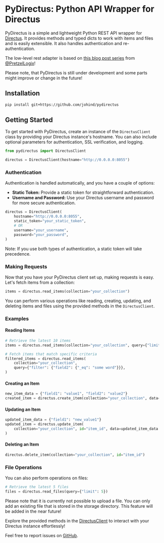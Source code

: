 # PyDirectus: Python API Wrapper for Directus

PyDirectus is a simple and lightweight Python REST API wrapper for [Directus](https://github.com/directus/directus). It provides methods and typed dicts to work with items and files and is easily extensible. It also handles authentication and re-authentication.

The low-level rest adapter is based on [this blog post series](https://www.pretzellogix.net/2021/12/08/how-to-write-a-python3-sdk-library-module-for-a-json-rest-api/) from [@PretzelLogix](https://github.com/PretzelLogix)!

Please note, that PyDirectus is still under development and some parts might improve or change in the future!

## Installation

```bash
pip install git+https://github.com/johind/pydirectus
```

## Getting Started

To get started with PyDirectus, create an instance of the `DirectusClient` class by providing your Directus instance's hostname. You can also include optional parameters for authentication, SSL verification, and logging.

```python
from pydirectus import DirectusClient

directus = DirectusClient(hostname="http://0.0.0.0:8055")
```

### Authentication

Authentication is handled automatically, and you have a couple of options:

- **Static Token:** Provide a static token for straightforward authentication.
- **Username and Password:** Use your Directus username and password for more secure authentication.

```python
directus = DirectusClient(
    hostname="http://0.0.0.0:8055",
    static_token="your_static_token",
    # OR
    username="your_username",
    password="your_password",
)
```

Note: If you use both types of authentication, a static token will take precedence.

### Making Requests

Now that you have your PyDirectus client set up, making requests is easy. Let's fetch items from a collection:

```python
items = directus.read_items(collection="your_collection")
```

You can perform various operations like reading, creating, updating, and deleting items and files using the provided methods in the `DirectusClient`.

### Examples

#### Reading Items

```python
# Retrieve the latest 10 items
items = directus.read_items(collection="your_collection", query={"limit": 10})

# Fetch items that match specific criteria
filtered_items = directus.read_items(
    collection="your_collection",
    query={"filter": {"field2": {"_eq": "some word"}}},
)
```

#### Creating an Item

```python
new_item_data = {"field1": "value1", "field2": "value2"}
created_item = directus.create_item(collection="your_collection", data=new_item_data)
```

#### Updating an Item

```python
updated_item_data = {"field1": "new_value1"}
updated_item = directus.update_item(
    collection="your_collection", id="item_id", data=updated_item_data
)
```

#### Deleting an Item

```python
directus.delete_item(collection="your_collection", id="item_id")
```

### File Operations

You can also perform operations on files:

```python
# Retrieve the latest 5 files
files = directus.read_files(query={"limit": 5})
```

Please note that it is currently not possible to upload a file.
You can only add an existing file that is stored in the storage directory.
This feature will be added in the near future!

Explore the provided methods in the [DirectusClient](https://github.com/johind/pydirectus/blob/main/pydirectus/directus.py#L33) to interact with your Directus instance effortlessly!

Feel free to report issues on [GitHub](https://github.com/johind/pydirectus).
